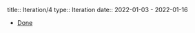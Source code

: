 title:: Iteration/4
type:: Iteration
date:: 2022-01-03 - 2022-01-16

- [Done](https://github.com/users/Xuanwo/projects/2/views/1?filterQuery=iteration%3A%22Iteration+4%22)